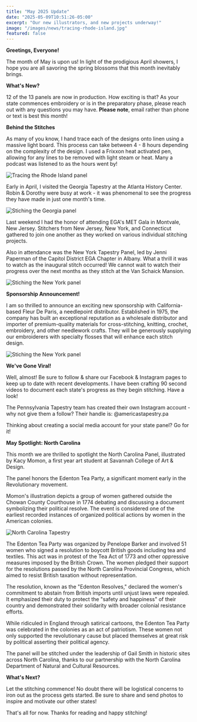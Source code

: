 ```yaml
---
title: "May 2025 Update"
date: "2025-05-09T10:51:26-05:00"
excerpt: "Our new illustrators, and new projects underway!"
image: "/images/news/tracing-rhode-island.jpg"
featured: false
---
```


**Greetings, Everyone!**

The month of May is upon us! In light of the prodigious April showers, I hope you are all savoring the
spring blossoms that this month inevitably brings.

**What's New?**

12 of the 13 panels are now in production. How exciting is that? As your state commences embroidery or is in the
preparatory phase, please reach out with any questions you may have. **Please note**, email rather than phone or text is best this month!

**Behind the Stitches**

As many of you know, I hand trace each of the designs onto linen using a massive light board. This process can take between 4 - 8 hours depending on the complexity of the design. I used a Frixxon heat activated pen, allowing for any lines to be removed with light steam or heat. Many a podcast was listened to as the hours went by!

![Tracing the Rhode Island panel](/images/news/tracing-rhode-island.jpg)

Early in April, I visited the Georgia Tapestry at the Atlanta History Center. Robin & Dorothy were busy at work - it was
phenomenal to see the progress they have made in just one month's time.

![Stiching the Georgia panel](/images/news/stitiching-georgia-panel.jpg)

Last weekend I had the honor of attending EGA's MET Gala in Montvale, New Jersey. Stitchers from
New Jersey, New York, and Connecticut gathered to join one another as they worked on various individual stitching projects.

Also in attendance was the New York Tapestry Panel, led by Jenni Paperman of the Capitol District EGA Chapter in Albany.
What a thrill it was to watch as the inaugural stitch occurred! We cannot wait to watch their progress over the next months as they stitch at the Van Schaick Mansion.

![Stiching the New York panel](/images/news/stitiching-new-york-panel.jpg)

**Sponsorship Announcement!**

I am so thrilled to announce an exciting new sponsorship with California-based Fleur De Paris, a needlepoint distributor. Established in 1975, the company has built an exceptional reputation as a wholesale distributor and importer of premium-quality materials for cross-stitching, knitting, crochet, embroidery, and other needlework crafts. They will be generously supplying our embroiderers with
specialty flosses that will enhance each stitch design.

![Stiching the New York panel](/images/news/fleur-de-paris.jpg)

**We've Gone Viral!**

Well, almost! Be sure to follow & share our Facebook & Instagram pages to keep up to date with recent developments. I have been crafting 90 second videos to document each state's progress as they begin stitching. Have a look!

The Pennsylvania Tapestry team has created their own Instagram account - why not give them a follow? Their handle is: @americastapestry.pa

Thinking about creating a social media account for your state panel? Go for it!

**May Spotlight: North Carolina**

This month we are thrilled to spotlight the North Carolina Panel, illustrated by Kacy Momon, a first year art student at Savannah
College of Art & Design.

The panel honors the Edenton Tea Party, a significant moment early in the Revolutionary movement.

Momon's illustration depicts a group of women gathered outside the Chowan County Courthouse in 1774 debating and discussing a
document symbolizing their political resolve. The event is considered one of the earliest recorded instances of organized political actions by women in the American colonies.

![North Carolina Tapestry](/images/tapestries/north-carolina/north-carolina-tapestry-main-1024w.webp)

The Edenton Tea Party was organized by Penelope Barker and involved 51 women who signed a resolution to boycott British goods including
tea and textiles. This act was in protest of the Tea Act of 1773 and other oppressive measures imposed by the British Crown. The women
pledged their support for the resolutions passed by the North Carolina Provincial Congress, which aimed to resist British taxation
without representation.

The resolution, known as the "Edenton Resolves," declared the women's commitment to abstain from British imports until unjust
laws were repealed. It emphasized their duty to protect the "safety and happiness" of their country and demonstrated their solidarity
with broader colonial resistance efforts.

While ridiculed in England through satirical cartoons, the Edenton Tea Party was celebrated in the colonies as an act of patriotism. These women not
only supported the revolutionary cause but placed themselves at great risk by political asserting their political agency.

The panel will be stitched under the leadership of Gail Smith in historic sites across North Carolina, thanks to our partnership
with the North Carolina Department of Natural and Cultural Resources.

**What's Next?**

Let the stitching commence! No doubt there will be logistical concerns to iron out as the process gets started. Be sure to share
and send photos to inspire and motivate our other states!

That's all for now. Thanks for reading and happy stitching!
